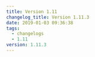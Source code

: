 ```yaml
---
title: Version 1.11
changelog_title: Version 1.11.3
date: 2019-01-03 09:36:38
tags:
  - changelogs
  - 1.11
version: 1.11.3
---
```


<script src="https://gist.github.com/spinnaker-release/5cbb402297feb85f82482a73e9428967.js"/>
